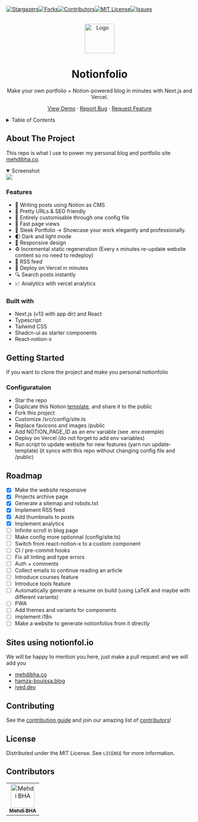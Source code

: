 [![Stargazers][stars-shield]][stars-url][![Forks][forks-shield]][forks-url][![Contributors][contributors-shield]][contributors-url][![MIT License][license-shield]][license-url][![Issues][issues-shield]][issues-url]

<br/>
<div align="center">
  <a href="https://github.com/Mehdi-BHA/notionfolio">
    <img src="https://www.notionfol.io/images/logo.png" alt="Logo" width="80" height="80">
  </a>
  <h1 align="center">Notionfolio</h1>
  <p align="center">
    Make your own portfolio + Notion-powered blog in minutes with Next.js and Vercel.
  </p>
  <p>
    
   <a href="https://www.notionfol.io">View Demo</a>
    ·
    <a href="https://github.com/Mehdi-BHA/notionfolio/issues">Report Bug</a>
    ·
    <a href="https://github.com/Mehdi-BHA/notionfolio/issues">Request Feature</a>
  </p>
</div>

<details>
  <summary>Table of Contents</summary>
  <ol>
    <li><a href="#about-the-project">About The Project</a>
      <ul>
        <li><a href="#features">Features</a></li>
        <li><a href="#built-with">Built With</a></li>
      </ul>
    </li>
    <li><a href="#getting-started">Getting Started</a></li>
    <li><a href="#roadmap">Roadmap</a></li>
    <li><a href="#sites-using-notionfolio">Sites using notionfol.io</a></li>
    <li><a href="#contributing">Contributing</a></li>
    <li><a href="#license">License</a></li>
    <li><a href="#contributors">Contributors</a></li>
  </ol>
</details>

<!-- ABOUT THE PROJECT -->

## About The Project

This repo is what I use to power my personal blog and portfolio site [mehdibha.co](https://www.mehdibha.co).

<details open><summary>Screenshot</summary>
<img src="https://www.notionfol.io/images/screenshots/screenshot01.png" />
</details>

### Features

- 📒 Writing posts using Notion as CMS
- 👀 Pretty URLs & SEO friendly
- 🤖 Entirely customisable through one config file
- 🚀 Fast page views
- 💼 Sleek Portfolio -> Showcase your work elegantly and professionally.
- 🌓 Dark and light mode
- 📱 Responsive design
- ♻️ Incremental static regeneration (Every x minutes re-update website content so no need to redeploy)
- 📰 RSS feed
- 🚀 Deploy on Vercel in minutes
- 🔍 Search posts instantly
- 📈 Analytics with vercel analytics
  

### Built with

- Next.js (v13 with app dir) and React
- Typescript
- Tailwind CSS
- Shadcn-ui as starter components
- React-notion-x

## Getting Started

If you want to clone the project and make you personal notionfolio

### Configuratuion
- Star the repo
- Duplicate this Notion [template](https://mehdibha.notion.site/11efa51a4fb34073acfe8ef1f70aa0cb), and share it to the public
- Fork this project
- Customize /src/config/site.ts
- Replace favicons and images /public
- Add NOTION_PAGE_ID as an env variable (see .env.exemple)
- Deploy on Vercel (do not forget to add env variables)
- Run script to update website for new features (yarn run update-template) (it syncs with this repo without changing config file and /public)

## Roadmap

- [x] Make the website responsive
- [x] Projects archive page
- [x] Generate a sitemap and robots.txt
- [x] Implement RSS feed
- [x] Add thumbnails to posts
- [x] Implement analytics
- [ ] Infinite scroll in blog page
- [ ] Make config more optionnal (config/site.ts)
- [ ] Switch from react-notion-x to a custom component
- [ ] CI / pre-commit hooks
- [ ] Fix all linting and type errors
- [ ] Auth + comments
- [ ] Collect emails to continue reading an article
- [ ] Introduce courses feature
- [ ] Introduce tools feature
- [ ] Automatically generate a resume on build (using LaTeX and maybe with different variants)
- [ ] PWA
- [ ] Add themes and variants for components
- [ ] implement i18n
- [ ] Make a website to generate notionfolios from it directly

## Sites using notionfol.io

We will be happy to mention you here, just make a pull request and we will add you

- [mehdibha.co](https://www.mehdibha.co)
- [hamza-bouissa.blog](https://hamza-bouissa.blog)
- [iyed.dev](https://www.iyed.dev)

<!-- CONTRIBUTING -->

## Contributing

See the [contribution guide](contributing.md) and join our amazing list of [contributors](https://github.com/mehdibha/notionfolio/graphs/contributors)!

<!-- LICENSE -->

## License

Distributed under the MIT License. See `LICENSE` for more information.

## Contributors

<table><tr align="left">
  <td align="center"><a href="https://github.com/mehdi-bha"><img src="https://avatars.githubusercontent.com/u/12223900?v=4" width="64px;"alt="Mehdi BHA"/><br/><sub><b>Mehdi BHA</b></sub></a></td>
</tr></table>

[contributors-shield]: https://img.shields.io/github/contributors/Mehdi-BHA/notionfolio.svg?style=for-the-badge
[contributors-url]: https://github.com/Mehdi-BHA/notionfolio/graphs/contributors
[forks-shield]: https://img.shields.io/github/forks/Mehdi-BHA/notionfolio.svg?style=for-the-badge
[forks-url]: https://github.com/Mehdi-BHA/notionfolio.svg/network/members
[stars-shield]: https://img.shields.io/github/stars/Mehdi-BHA/notionfolio.svg?style=for-the-badge
[stars-url]: https://github.com/Mehdi-BHA/notionfolio.svg/stargazers
[issues-shield]: https://img.shields.io/github/issues/Mehdi-BHA/notionfolio.svg?style=for-the-badge
[issues-url]: https://github.com/Mehdi-BHA/notionfolio.svg/issues
[license-shield]: https://img.shields.io/github/license/Mehdi-BHA/notionfolio.svg?style=for-the-badge
[license-url]: https://github.com/Mehdi-BHA/notionfolio.svg/blob/master/LICENSE.txt
